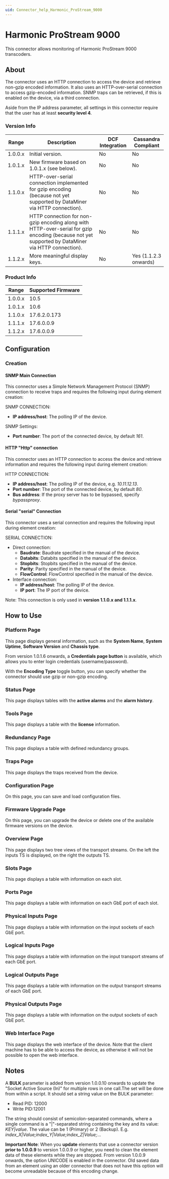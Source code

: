 ```yaml
---
uid: Connector_help_Harmonic_ProStream_9000
---
```


# Harmonic ProStream 9000

This connector allows monitoring of Harmonic ProStream 9000 transcoders.

## About

The connector uses an HTTP connection to access the device and retrieve non-gzip encoded information. It also uses an HTTP-over-serial connection to access gzip-encoded information. SNMP traps can be retrieved, if this is enabled on the device, via a third connection.

Aside from the IP address parameter, all settings in this connector require that the user has at least **security level 4**.

### Version Info

| **Range** | **Description**                                                                                                                                   | **DCF Integration** | **Cassandra Compliant** |
|-----------|---------------------------------------------------------------------------------------------------------------------------------------------------|---------------------|-------------------------|
| 1.0.0.x   | Initial version.                                                                                                                                  | No                  | No                      |
| 1.0.1.x   | New firmware based on 1.0.1.x (see below).                                                                                                        | No                  | No                      |
| 1.1.0.x   | HTTP-over-serial connection implemented for gzip encoding (because not yet supported by DataMiner via HTTP connection).                           | No                  | No                      |
| 1.1.1.x   | HTTP connection for non-gzip encoding along with HTTP-over-serial for gzip encoding (because not yet supported by DataMiner via HTTP connection). | No                  | No                      |
| 1.1.2.x   | More meaningful display keys.                                                                                                                     | No                  | Yes (1.1.2.3 onwards)   |

### Product Info

| **Range** | **Supported Firmware** |
|-----------|------------------------|
| 1.0.0.x   | 10.5                   |
| 1.0.1.x   | 10.6                   |
| 1.1.0.x   | 17.6.2.0.173           |
| 1.1.1.x   | 17.6.0.0.9             |
| 1.1.2.x   | 17.6.0.0.9             |

## Configuration

### Creation

#### SNMP Main Connection

This connector uses a Simple Network Management Protocol (SNMP) connection to receive traps and requires the following input during element creation:

SNMP CONNECTION:

- **IP address/host**: The polling IP of the device.

SNMP Settings:

- **Port number**: The port of the connected device, by default *161*.

#### HTTP "Http" connection

This connector uses an HTTP connection to access the device and retrieve information and requires the following input during element creation:

HTTP CONNECTION:

- **IP address/host**: The polling IP of the device, e.g. *10.11.12.13*.
- **Port number**: The port of the connected device, by default *80*.
- **Bus address**: If the proxy server has to be bypassed, specify *bypassproxy*.

#### Serial "serial" Connection

This connector uses a serial connection and requires the following input during element creation:

SERIAL CONNECTION:

- Direct connection:
  - **Baudrate**: Baudrate specified in the manual of the device.
  - **Databits**: Databits specified in the manual of the device.
  - **Stopbits**: Stopbits specified in the manual of the device.
  - **Parity**: Parity specified in the manual of the device.
  - **FlowControl**: FlowControl specified in the manual of the device.
- Interface connection:
  - **IP address/host**: The polling IP of the device.
  - **IP port**: The IP port of the device.

Note: This connection is only used in **version 1.1.0.x and 1.1.1.x**.

## How to Use

### Platform Page

This page displays general information, such as the **System Name**, **System Uptime**, **Software Version** and **Chassis type**.

From version 1.0.1.6 onwards, a **Credentials page button** is available, which allows you to enter login credentials (username/password).

With the **Encoding Type** toggle button, you can specify whether the connector should use gzip or non-gzip encoding.

### Status Page

This page displays tables with the **active alarms** and the **alarm history**.

### Tools Page

This page displays a table with the **license** information.

### Redundancy Page

This page displays a table with defined redundancy groups.

### Traps Page

This page displays the traps received from the device.

### Configuration Page

On this page, you can save and load configuration files.

### Firmware Upgrade Page

On this page, you can upgrade the device or delete one of the available firmware versions on the device.

### Overview Page

This page displays two tree views of the transport streams. On the left the inputs TS is displayed, on the right the outputs TS.

### Slots Page

This page displays a table with information on each slot.

### Ports Page

This page displays a table with information on each GbE port of each slot.

### Physical Inputs Page

This page displays a table with information on the input sockets of each GbE port.

### Logical Inputs Page

This page displays a table with information on the input transport streams of each GbE port.

### Logical Outputs Page

This page displays a table with information on the output transport streams of each GbE port.

### Physical Outputs Page

This page displays a table with information on the output sockets of each GbE port.

### Web Interface Page

This page displays the web interface of the device. Note that the client machine has to be able to access the device, as otherwise it will not be possible to open the web interface.

## Notes

A **BULK** parameter is added from version 1.0.0.10 onwards to update the "Socket Active Source (In)" for multiple rows in one call.The set will be done from within a script. It should set a string value on the BULK parameter:

- Read PID: 12000
- Write PID:12001

The string should consist of semicolon-separated commands, where a single command is a "\|"-separated string containing the key and its value: *KEY\|value*. The value can be 1 (Primary) or 2 (Backup). E.g. *index_X\|Value;index_Y\|Value;index_Z\|Value;*...

**Important Note**: When you **update** elements that use a connector version **prior to 1.0.0.9** to version 1.0.0.9 or higher, you need to clean the element data of these elements while they are stopped. From version 1.0.0.9 onwards, the option UNICODE is enabled in the connector. Old saved data from an element using an older connector that does not have this option will become unreadable because of this encoding change.
